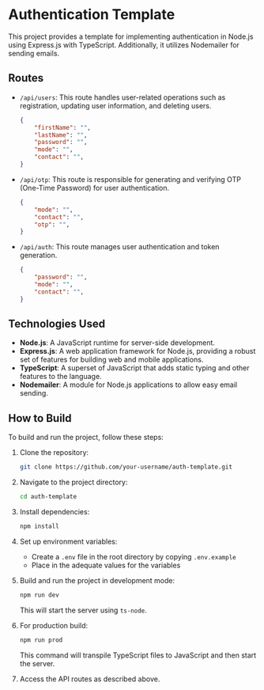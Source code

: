 # Authentication Template

This project provides a template for implementing authentication in Node.js using Express.js with TypeScript. Additionally, it utilizes Nodemailer for sending emails.

## Routes

- `/api/users`: This route handles user-related operations such as registration, updating user information, and deleting users.
    ```json
    {
        "firstName": "",
        "lastName": "",
        "password": "",
        "mode": "",
        "contact": "",
    }
    ```
- `/api/otp`: This route is responsible for generating and verifying OTP (One-Time Password) for user authentication.
    ```json
    {
        "mode": "",
        "contact": "",
        "otp": "",
    }
    ```
- `/api/auth`: This route manages user authentication and token generation.
    ```json
    {
        "password": "",
        "mode": "",
        "contact": "",
    }
    ```

## Technologies Used

- **Node.js**: A JavaScript runtime for server-side development.
- **Express.js**: A web application framework for Node.js, providing a robust set of features for building web and mobile applications.
- **TypeScript**: A superset of JavaScript that adds static typing and other features to the language.
- **Nodemailer**: A module for Node.js applications to allow easy email sending.

## How to Build

To build and run the project, follow these steps:

1. Clone the repository:

   ```bash
   git clone https://github.com/your-username/auth-template.git
   ```

2. Navigate to the project directory:

   ```bash
   cd auth-template
   ```

3. Install dependencies:

   ```bash
   npm install
   ```

4. Set up environment variables:

   - Create a `.env` file in the root directory by copying `.env.example`
   - Place in the adequate values for the variables


5. Build and run the project in development mode:

   ```bash
   npm run dev
   ```

   This will start the server using `ts-node`.

6. For production build:

   ```bash
   npm run prod
   ```

   This command will transpile TypeScript files to JavaScript and then start the server.

7. Access the API routes as described above.
